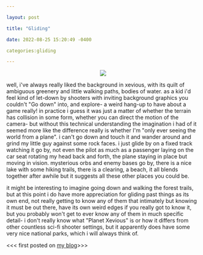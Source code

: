 ```yaml
---

layout: post

title: "Gliding"

date: 2022-08-25 15:20:49 -0400

categories:gliding

---
```


<p align="center">
  <img src="https://drive.google.com/file/d/1ffgFpT4I4YIHVFiL9P4oLU5ZeqL3Tp8e/view?usp=sharing">
</p>
well, i've always really liked the background in xevious, with its quilt of ambiguous greenery and little walking paths, bodies of water. as a kid i'd feel kind of let-down by shooters with inviting background graphics you couldn't "Go down" into, and explore- a weird hang-up to have about a game really! in practice i guess it was just a matter of whether the terrain has collision in some form, whether you can direct the motion of the camera- but without this technical understanding the imagination i had of it seemed more like the difference really is whether I'm "only ever seeing the world from a plane". i can't go down and touch it and wander around and grind my little guy against some rock faces. i just glide by on a fixed track watching it go by, not even the pilot as much as a passenger laying on the car seat rotating my head back and forth, the plane staying in place but moving in vision. mysterious orbs and enemy bases go by, there is a nice lake with some hiking trails, there is a clearing, a beach, it all blends together after awhile but it suggests all these other places you could be.

it might be interesting to imagine going down and walking the forest trails, but at this point i do have more appreciation for gliding past things as its own end, not really getting to know any of them that intimately but knowing it must be out there, have its own weird edges if you really got to know it, but you probably won't get to ever know any of them in much specific detail- i don't really know what "Planet Xevious" is or how it differs from other countless sci-fi shooter settings, but it apparently does have some very nice national parks, which i will always think of.

<<< first posted on [my blog](https://doorfanatic.tumblr.com/post/693489828662312960/well-ive-always-really-liked-the-background-in)>>>
